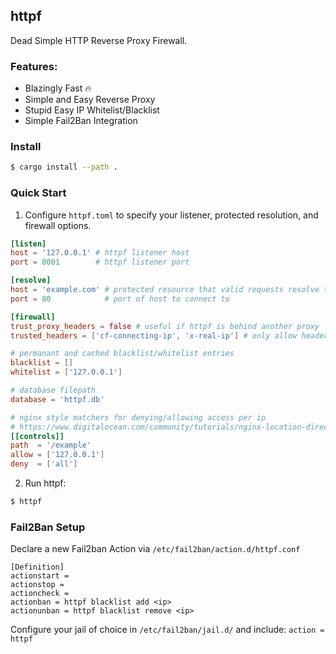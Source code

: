 httpf
-----

Dead Simple HTTP Reverse Proxy Firewall.

<!--
  DONE: implement expiration into cli and active db entry
  TODO: close connection if keep-alive is not specified?
  TODO: document fail2ban implementation
  TODO: implement memory cache for sqlite entries?
  TODO: implement connection pooling for client address?
-->

### Features:
  - Blazingly Fast 🔥
  - Simple and Easy Reverse Proxy
  - Stupid Easy IP Whitelist/Blacklist
  - Simple Fail2Ban Integration

### Install

```bash
$ cargo install --path .
```

### Quick Start

1. Configure `httpf.toml` to specify your listener, protected resolution,
and firewall options.

```toml
[listen]
host = '127.0.0.1' # httpf listener host
port = 8001        # httpf listener port

[resolve]
host = 'example.com' # protected resource that valid requests resolve to
port = 80            # port of host to connect to

[firewall]
trust_proxy_headers = false # useful if httpf is behind another proxy
trusted_headers = ['cf-connecting-ip', 'x-real-ip'] # only allow headers u trust

# permanant and cached blacklist/whitelist entries
blacklist = []
whitelist = ['127.0.0.1']

# database filepath
database = 'httpf.db'

# nginx style matchers for denying/allowing access per ip
# https://www.digitalocean.com/community/tutorials/nginx-location-directive
[[controls]]
path  = '/example'
allow = ['127.0.0.1']
deny  = ['all']
```

2. Run httpf:

```bash
$ httpf
```

### Fail2Ban Setup

Declare a new Fail2ban Action via `/etc/fail2ban/action.d/httpf.conf`

```
[Definition]
actionstart =
actionstop =
actioncheck =
actionban = httpf blacklist add <ip>
actionunban = httpf blacklist remove <ip>
```

Configure your jail of choice in `/etc/fail2ban/jail.d/`
and include: `action = httpf`
